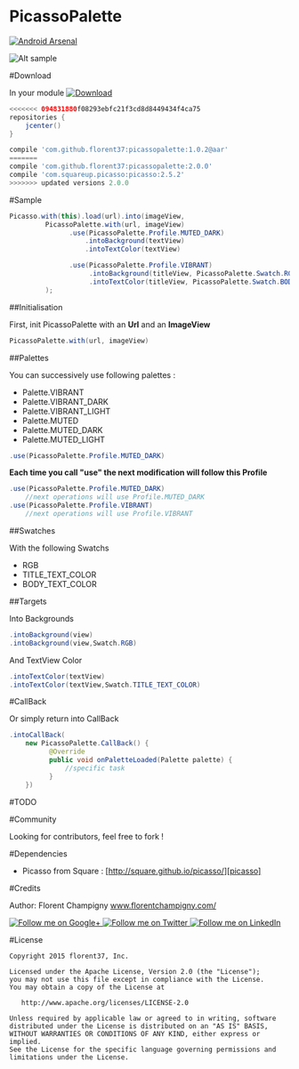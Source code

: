 PicassoPalette
=======

[![Android Arsenal](https://img.shields.io/badge/Android%20Arsenal-PicassoPalette%20-brightgreen.svg?style=flat)](http://android-arsenal.com/details/1/1825)

![Alt sample](https://raw.githubusercontent.com/florent37/PicassoPalette/master/screenshot/nyancat_small_2.png)

#Download

In your module [![Download](https://api.bintray.com/packages/florent37/maven/PicassoPalette/images/download.svg)](https://bintray.com/florent37/maven/PicassoPalette/_latestVersion)
```groovy
<<<<<<< 094831880f08293ebfc21f3cd8d8449434f4ca75
repositories {
    jcenter()
}

compile 'com.github.florent37:picassopalette:1.0.2@aar'
=======
compile 'com.github.florent37:picassopalette:2.0.0'
compile 'com.squareup.picasso:picasso:2.5.2'
>>>>>>> updated versions 2.0.0
```

#Sample

```java
Picasso.with(this).load(url).into(imageView,
         PicassoPalette.with(url, imageView)
               .use(PicassoPalette.Profile.MUTED_DARK)
                   .intoBackground(textView)
                   .intoTextColor(textView)

               .use(PicassoPalette.Profile.VIBRANT)
                    .intoBackground(titleView, PicassoPalette.Swatch.RGB)
                    .intoTextColor(titleView, PicassoPalette.Swatch.BODY_TEXT_COLOR)
         );
```

##Initialisation

First, init PicassoPalette with an **Url** and an **ImageView**

```java
PicassoPalette.with(url, imageView)
```

##Palettes

You can successively use following palettes :

- Palette.VIBRANT
- Palette.VIBRANT_DARK
- Palette.VIBRANT_LIGHT
- Palette.MUTED
- Palette.MUTED_DARK
- Palette.MUTED_LIGHT

```java
.use(PicassoPalette.Profile.MUTED_DARK)
```

**Each time you call "use" the next modification will follow this Profile**

```java
.use(PicassoPalette.Profile.MUTED_DARK)
    //next operations will use Profile.MUTED_DARK
.use(PicassoPalette.Profile.VIBRANT)
    //next operations will use Profile.VIBRANT
```

##Swatches

With the following Swatchs

- RGB
- TITLE_TEXT_COLOR
- BODY_TEXT_COLOR

##Targets

Into Backgrounds

```java
.intoBackground(view)
.intoBackground(view,Swatch.RGB)
```

And TextView Color

```java
.intoTextColor(textView)
.intoTextColor(textView,Swatch.TITLE_TEXT_COLOR)
```

#CallBack

Or simply return into CallBack

```java
.intoCallBack(
    new PicassoPalette.CallBack() {
          @Override
          public void onPaletteLoaded(Palette palette) {
              //specific task
          }
    })
```


#TODO

#Community

Looking for contributors, feel free to fork !

#Dependencies

- Picasso from Square : [http://square.github.io/picasso/][picasso]

#Credits

Author: Florent Champigny www.florentchampigny.com/

<a href="https://plus.google.com/+florentchampigny">
  <img alt="Follow me on Google+"
       src="https://raw.githubusercontent.com/florent37/DaVinci/master/mobile/src/main/res/drawable-hdpi/gplus.png" />
</a>
<a href="https://twitter.com/florent_champ">
  <img alt="Follow me on Twitter"
       src="https://raw.githubusercontent.com/florent37/DaVinci/master/mobile/src/main/res/drawable-hdpi/twitter.png" />
</a>
<a href="https://www.linkedin.com/in/florentchampigny">
  <img alt="Follow me on LinkedIn"
       src="https://raw.githubusercontent.com/florent37/DaVinci/master/mobile/src/main/res/drawable-hdpi/linkedin.png" />
</a>

#License

    Copyright 2015 florent37, Inc.

    Licensed under the Apache License, Version 2.0 (the "License");
    you may not use this file except in compliance with the License.
    You may obtain a copy of the License at

       http://www.apache.org/licenses/LICENSE-2.0

    Unless required by applicable law or agreed to in writing, software
    distributed under the License is distributed on an "AS IS" BASIS,
    WITHOUT WARRANTIES OR CONDITIONS OF ANY KIND, either express or implied.
    See the License for the specific language governing permissions and
    limitations under the License.


[snap]: https://oss.sonatype.org/content/repositories/snapshots/
[picasso]: http://square.github.io/picasso/
